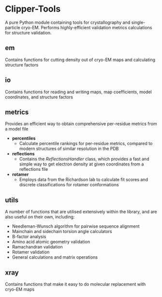 # Clipper-Tools
A pure Python module containing tools for crystallography and single-particle cryo-EM.
Performs highly-efficient validation metrics calculations for structure validation.

## em 
Contains functions for cutting density out of cryo-EM maps and calculating structure factors

## io
Contains functions for reading and writing maps, map coefficients, model coordinates, and structure factors

## metrics
Provides an efficient way to obtain comprehensive per-residue metrics from a model file
* **percentiles**
  * Calculate percentile rankings for per-residue metrics, compared to modern structures of similar resolution in the PDB
* **reflections**
  * Contains the *ReflectionsHandler* class, which provides a fast and simple way to get electron density at given coordinates from a reflections file
* **rotamer**
  * Employs data from the Richardson lab to calculate fit scores and discrete classifications for rotamer conformations

## utils
A number of functions that are utilised extensively within the library, and are also useful on their own, including:
* Needleman-Wunsch algorithm for pairwise sequence alignment
* Mainchain and sidechain torsion angle calculators
* B-factor analysis
* Amino acid atomic geometry validation
* Ramachandran validation
* Rotamer validation
* General calculations and matrix operations

## xray
Contains functions that make it easy to do molecular replacement with cryo-EM maps

